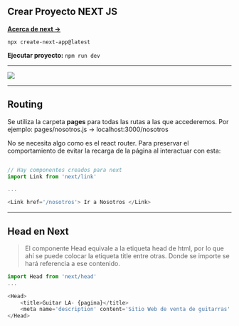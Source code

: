 
## **Crear Proyecto NEXT JS**

[**Acerca de next ->**](./ABOUT_NEXT.md)

```npx create-next-app@latest```

**Ejecutar proyecto:** ```npm run dev```

---

<img src="./doc/img/estructura.jpg"/>

---

## **Routing**

Se utiliza la carpeta **pages** para todas las rutas a las que accederemos.
Por ejemplo: pages/nosotros.js -> localhost:3000/nosotros

No se necesita algo como es el react router. Para preservar el comportamiento de evitar la recarga de la página al interactuar con esta:

```js

// Hay componentes creados para next
import Link from 'next/link'

...

<Link href='/nosotros'> Ir a Nosotros </Link>

```

---

## **Head en Next**
> El componente Head equivale a la etiqueta head de html, por lo que ahí se puede colocar la etiqueta title entre otras. 
> Donde se importe se hará referencia a ese contenido.

```js
import Head from 'next/head'
...

<Head> 
    <title>Guitar LA- {pagina}</title>
    <meta name='description' content='Sitio Web de venta de guitarras' />
</Head>
```
